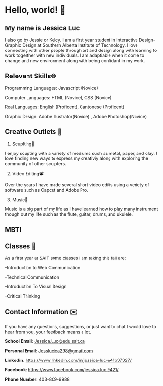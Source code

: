 # Hello, world! 👋
## My name is Jessica Luc 
I also go by Jessie or Kelcy. I am a first year student in Interactive Design-Graphic Design at Southern Alberta Institute of Technology. I love connecting with other people through art and design along with learning to work togerther with new individuals. I am adaptiable when it come to change and new environment along with being confidant in my work. 
## Relevent Skills🌐

Programming Languages: Javascript (Novice)

Computer Languages: HTML (Novice), CSS (Novice)

Real Languages: English (Proficent), Cantonese (Proficent)

Graphic Design: Adobe Illustrator(Novice) , Adobe Photoshop(Novice)
## Creative Outlets 🎨
1. Scuplting🗿

  I enjoy scupting with a variety of mediums such as metal, paper, and clay. I love finding new ways to express my creativiy along with exploring the community of other sculpters.

2. Video Editing📽️

  Over the years I have made several short video editis using a veriety of software such as Capcut and Adobe Pro.
  
3. Music🎵

  Music is a big part of my life as I have learned how to play many instrument though out my life such as the flute, guitar, drums, and ukulele.
## MBTI 

## Classes 🏫

   As a first year at SAIT some classes I am taking this fall are:
   
-Introduction to Web Communication

-Technical Communication 

-Introduction To Visual Design

-Critical Thinking 
## Contact Information ✉️
  If you have any questions, suggestions, or just want to chat I would love to hear from you, your feedback means a lot.
  
**School Email**: Jessica.Luc@edu.sait.ca

**Personal Email**: Jesslucica298@gmail.com
    
**Linkedin**: https://www.linkedin.com/in/jessica-luc-a41b37327/ 
    
**Facebook**: https://www.facebook.com/jessica.luc.9421/

**Phone Number**: 403-809-9988  
    
